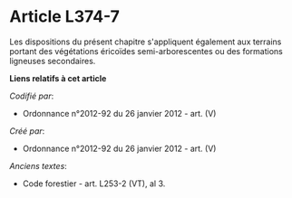 # Article L374-7

Les dispositions du présent chapitre s'appliquent également aux terrains portant des végétations éricoïdes semi-arborescentes
ou des formations ligneuses secondaires.

**Liens relatifs à cet article**

_Codifié par_:

  - Ordonnance n°2012-92 du 26 janvier 2012 - art. (V)

_Créé par_:

  - Ordonnance n°2012-92 du 26 janvier 2012 - art. (V)

_Anciens textes_:

  - Code forestier - art. L253-2 (VT), al 3.
